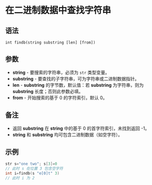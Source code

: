 # 在二进制数据中查找字符串

## 语法
```
int findb(string substring [len] [from])
```

## 参数
- **string** - 要搜索的字符串，必须为 `str` 类型变量。
- **substring** - 要查找的子字符串，可为字符串或二进制数据指针。
- **len** - **substring** 的字节数，默认值：若 **substring** 为字符串，则为 **substring** 长度；否则此参数必填。
- **from** - 开始搜索的基于 0 的字符索引，默认 0。

## 备注
- 返回 **substring** 在 **string** 中的基于 0 的首字符索引，未找到返回 -1。
- **string** 和 **substring** 均可包含二进制数据（如空字符）。

## 示例
```cpp
str s="one two"; s[3]=0
// 此时 s 在位置 3 包含空字符
int i=findb(s "e[0]t" 3)
// 此时 i 为 2
```
